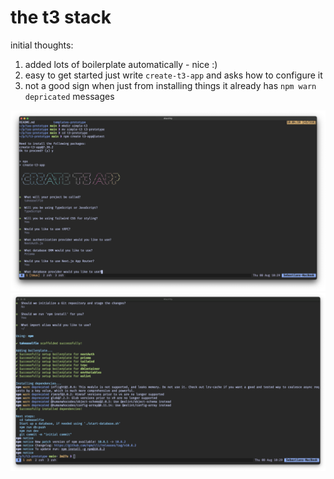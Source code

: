 # the t3 stack

initial thoughts:

1. added lots of boilerplate automatically - nice :)
2. easy to get started just write `create-t3-app` and asks how to configure it
3. not a good sign when just from installing things it already has
   `npm warn depricated` messages

![creating the t3 app part 1](./screenshots/create-t3-app-1.png)
![creating the t3 app part 2](./screenshots/create-t3-app-2.png)
